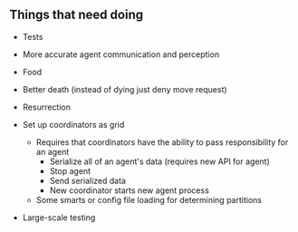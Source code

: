 Things that need doing
----------------------

* Tests
* More accurate agent communication and perception
* Food
* Better death (instead of dying just deny move request)
* Resurrection

* Set up coordinators as grid
    * Requires that coordinators have the ability to pass responsibility for an agent
        * Serialize all of an agent's data (requires new API for agent)
        * Stop agent
        * Send serialized data
        * New coordinator starts new agent process
    * Some smarts or config file loading for determining partitions
* Large-scale testing
